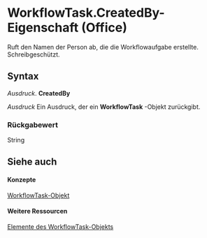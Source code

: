 
# WorkflowTask.CreatedBy-Eigenschaft (Office)

Ruft den Namen der Person ab, die die Workflowaufgabe erstellte. Schreibgeschützt.


## Syntax

 _Ausdruck_. **CreatedBy**

 _Ausdruck_ Ein Ausdruck, der ein **WorkflowTask** -Objekt zurückgibt.


### Rückgabewert

String


## Siehe auch


#### Konzepte


[WorkflowTask-Objekt](9d17947e-f12a-2f97-7888-8d5ec9f85011.md)
#### Weitere Ressourcen


[Elemente des WorkflowTask-Objekts](http://msdn.microsoft.com/library/035ead58-23bb-4518-2720-8862051aeb41%28Office.15%29.aspx)